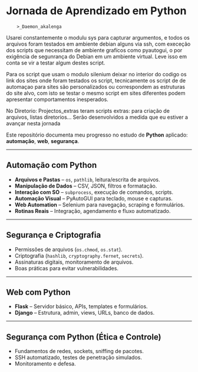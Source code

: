 # Jornada de Aprendizado em Python

		>_Daemon_akalenga
Usarei constantemente o modulu sys para capturar argumentos, e todos os arquivos foram
testados em ambiente debian alguns via ssh, com execeção dos scripts que necessitam de
ambiente grafícos como pyautogui, o por exigência de segunrança do Debian em um 
ambiente virtual. Leve isso em conta se vir a testar algum destes script.

Para os script que usam o modulo silenium deixar no interior do codigo
os link dos sites onde foram testados os script, tecnicamente os script de 
de automaçao para sites são personalizados ou correspondem as estruturas do site alvo,
com isto se testar o mesmo script em sites diferentes podem apresentar comportamentos
inesperados.

No Diretorio: Projectos_extras teram scripts extras: para criação de arquivos, 
listas diretorios... Serão desenvolvidos a medida que eu estiver a avançar nesta
jornada

Este repositório documenta meu progresso no estudo de **Python** aplicado:
 **automação**, **web**, **segurança**.

---

## Automação com Python
- **Arquivos e Pastas** – `os`, `pathlib`, leitura/escrita de arquivos.
- **Manipulação de Dados** – CSV, JSON, filtros e formatação.
- **Interação com SO** – `subprocess`, execução de comandos, scripts.
- **Automação Visual** – PyAutoGUI para teclado, mouse e capturas.
- **Web Automation** – Selenium para navegação, scraping e formulários.
- **Rotinas Reais** – Integração, agendamento e fluxo automatizado.

---

## Segurança e Criptografia
- Permissões de arquivos (`os.chmod`, `os.stat`).
- Criptografia (`hashlib`, `cryptography.fernet`, `secrets`).
- Assinaturas digitais, monitoramento de arquivos.
- Boas práticas para evitar vulnerabilidades.

---

## Web com Python
- **Flask** – Servidor básico, APIs, templates e formulários.
- **Django** – Estrutura, admin, views, URLs, banco de dados.

---

## Segurança com Python (Ética e Controle)
- Fundamentos de redes, sockets, sniffing de pacotes.
- SSH automatizado, testes de penetração simulados.
- Monitoramento e defesa.

